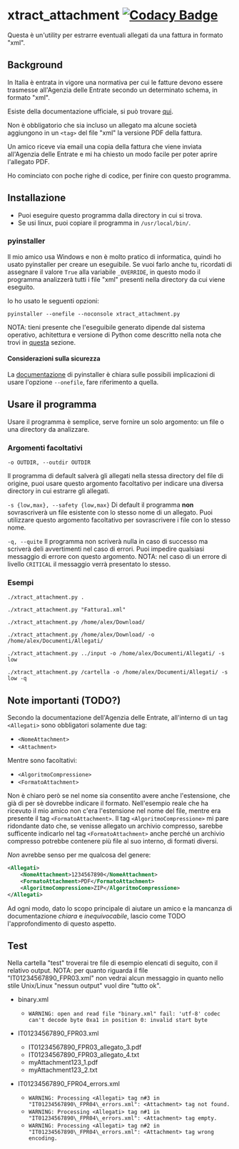 # xtract_attachment [![Codacy Badge](https://api.codacy.com/project/badge/Grade/77b81d2d5ae94ca0af67f0c921f9992c)](https://www.codacy.com/app/alexlab2017/xtract_attachment?utm_source=github.com&amp;utm_medium=referral&amp;utm_content=alexlab2017/xtract_attachment&amp;utm_campaign=Badge_Grade)

Questa è un'utility per estrarre eventuali allegati da una fattura in formato "xml".

## Background

In Italia è entrata in vigore una normativa per cui le fatture devono essere trasmesse all'Agenzia delle Entrate secondo un determinato schema, in formato "xml".

Esiste della documentazione ufficiale, si può trovare [qui](https://www.fatturapa.gov.it/it/norme-e-regole/documentazione-fattura-elettronica/).

Non è obbligatorio che sia incluso un allegato ma alcune società aggiungono in un `<tag>` del file "xml" la versione PDF della fattura.

Un amico riceve via email una copia della fattura che viene inviata all'Agenzia delle Entrate e mi ha chiesto un modo facile per poter aprire l'allegato PDF.

Ho cominciato con poche righe di codice, per finire con questo programma.

## Installazione

-   Puoi eseguire questo programma dalla directory in cui si trova.
-   Se usi linux, puoi copiare il programma in `/usr/local/bin/`.

### pyinstaller

Il mio amico usa Windows e non è molto pratico di informatica, quindi ho usato pyinstaller per creare un eseguibile.
Se vuoi farlo anche tu, ricordati di assegnare il valore `True` alla variabile `_OVERRIDE`, in questo modo il programma analizzerà tutti i file "xml" presenti nella directory da cui viene eseguito.

Io ho usato le seguenti opzioni:

`pyinstaller --onefile --noconsole xtract_attachment.py`

NOTA: tieni presente che l'eseguibile generato dipende dal sistema operativo, achitettura e versione di Python come descritto nella nota che trovi in [questa](https://pyinstaller.readthedocs.io/en/stable/operating-mode.html#what-pyinstaller-does-and-how-it-does-it) sezione.

#### Considerazioni sulla sicurezza

La [documentazione](https://pyinstaller.readthedocs.io/en/stable/operating-mode.html#how-the-one-file-program-works) di pyinstaller è chiara sulle possibili implicazioni di usare l'opzione `--onefile`, fare riferimento a quella.

## Usare il programma

Usare il programma è semplice, serve fornire un solo argomento: un file o una directory da analizzare.

### Argomenti facoltativi

`-o OUTDIR, --outdir OUTDIR`

Il programma di default salverà gli allegati nella stessa directory del file di origine, puoi usare questo argomento facoltativo per indicare una diversa directory in cui estrarre gli allegati.

`-s {low,max}, --safety {low,max}`
Di default il programma **non** sovrascriverà un file esistente con lo stesso nome di un allegato. Puoi utilizzare questo argomento facoltativo per sovrascrivere i file con lo stesso nome.

`-q, --quite`
Il programma non scriverà nulla in caso di successo ma scriverà deli avvertimenti nel caso di errori. Puoi impedire qualsiasi messaggio di errore con questo argomento. NOTA: nel caso di un errore di livello `CRITICAL` il messaggio verrà presentato lo stesso.

### Esempi

`./xtract_attachment.py .`

`./xtract_attachment.py "Fattura1.xml"`

`./xtract_attachment.py /home/alex/Download/`

`./xtract_attachment.py /home/alex/Download/ -o /home/alex/Documenti/Allegati/`

`./xtract_attachment.py ../input -o /home/alex/Documenti/Allegati/ -s low`

`./xtract_attachment.py /cartella -o /home/alex/Documenti/Allegati/ -s low -q`

## Note importanti (TODO?)

Secondo la documentazione dell'Agenzia delle Entrate, all'interno di un tag `<Allegati>` sono obbligatori solamente due tag:
-   `<NomeAttachment>`
-   `<Attachment>`

Mentre sono facoltativi:
-   `<AlgoritmoCompressione>`
-   `<FormatoAttachment>`

Non è chiaro però se nel nome sia consentito avere anche l'estensione, che già di per sè dovrebbe indicare il formato. Nell'esempio reale che ha ricevuto il mio amico non c'era l'estensione nel nome del file, mentre era presente il tag `<FormatoAttachment>`.
Il tag `<AlgoritmoCompressione>` mi pare ridondante dato che, se venisse allegato un archivio compresso, sarebbe sufficente indicarlo nel tag `<FormatoAttachment>` anche perché un archivio compresso potrebbe contenere più file al suo interno, di formati diversi.

*Non* avrebbe senso per me qualcosa del genere:
```xml
<Allegati>
    <NomeAttachment>1234567890</NomeAttachment>
    <FormatoAttachment>PDF</FormatoAttachment>
    <AlgoritmoCompressione>ZIP</AlgoritmoCompressione>
</Allegati>
```
Ad ogni modo, dato lo scopo principale di aiutare un amico e la mancanza di documentazione *chiara* e *inequivocabile*, lascio come TODO l'approfondimento di questo aspetto.

## Test

Nella cartella "test" troverai tre file di esempio elencati di seguito, con il relativo output.
NOTA: per quanto riguarda il file "IT01234567890\_FPR03.xml" non vedrai alcun messaggio in quanto nello stile Unix/Linux "nessun output" vuol dire "tutto ok".

-   binary.xml
    -   `WARNING: open and read file "binary.xml" fail: 'utf-8' codec can't decode byte 0xa1 in position 0: invalid start byte`

-   IT01234567890\_FPR03.xml
    -   IT01234567890\_FPR03\_allegato\_3.pdf
    -   IT01234567890\_FPR03\_allegato\_4.txt
    -   myAttachment123\_1.pdf
    -   myAttachment123\_2.txt

-   IT01234567890\_FPR04\_errors.xml
    -   `WARNING: Processing <Allegati> tag n#3 in "IT01234567890\_FPR04\_errors.xml": <Attachment> tag not found.`
    -   `WARNING: Processing <Allegati> tag n#1 in "IT01234567890\_FPR04\_errors.xml": <Attachment> tag empty.`
    -   `WARNING: Processing <Allegati> tag n#2 in "IT01234567890\_FPR04\_errors.xml": <Attachment> tag wrong encoding.`
